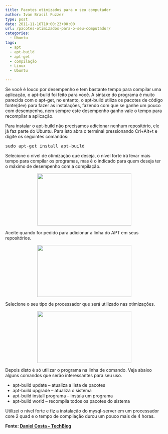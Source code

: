 ```yaml
---
title: Pacotes otimizados para o seu computador
author: Ivan Brasil Fuzzer
type: post
date: 2011-11-16T10:00:23+00:00
url: /pacotes-otimizados-para-o-seu-computador/
categories:
  - Ubuntu
tags:
  - apt
  - apt-build
  - apt-get
  - compilação
  - Linux
  - Ubuntu

---
```

Se você é louco por desempenho e tem bastante tempo para compilar uma aplicação, o apt-build foi feito para você. A sintaxe do programa é muito parecida com o apt-get, no entanto, o apt-build utiliza os pacotes de código fonte(dev) para fazer as instalações, fazendo com que se ganhe um pouco com desempenho, nem sempre este desempenho ganho vale o tempo para recompilar a aplicação.

Para instalar o apt-build não precisamos adicionar nenhum repositório, ele já faz parte do Ubuntu. Para isto abra o terminal pressionando Crl+Alt+t e digite os seguintes comandos:

<pre class="brush:shell">sudo apt-get install apt-build</pre>

Selecione o nível de otimização que deseja, o nível forte irá levar mais tempo para compilar os programas, mas é o indicado para quem deseja ter o máximo de desempenho com a compilação.

<p style="text-align: center;">
  <a href="http://www.ubuntero.com.br/wp-content/uploads/2011/11/image1.png"><img class="alignnone size-medium wp-image-2986" title="image1" src="http://www.ubuntero.com.br/wp-content/uploads/2011/11/image1-300x166.png" alt="" width="300" height="166" /></a>
</p>

Aceite quando for pedido para adicionar a linha do APT em seus repositórios.

<p style="text-align: center;">
  <a href="http://www.ubuntero.com.br/wp-content/uploads/2011/11/image2.png"><img class="alignnone size-medium wp-image-2987" title="image2" src="http://www.ubuntero.com.br/wp-content/uploads/2011/11/image2-300x165.png" alt="" width="300" height="165" /></a>
</p>

Selecione o seu tipo de processador que será utilizado nas otimizações.

<p style="text-align: center;">
  <a href="http://www.ubuntero.com.br/wp-content/uploads/2011/11/image3.png"><img class="alignnone size-medium wp-image-2988" title="image3" src="http://www.ubuntero.com.br/wp-content/uploads/2011/11/image3-300x165.png" alt="" width="300" height="165" /></a>
</p>

Depois disto é só utilizar o programa na linha de comando. Veja abaixo alguns comandos que serão interessantes para seu uso.

  * apt-build update &#8211; atualiza a lista de pacotes
  * apt-build upgrade &#8211; atualiza o sistema
  * apt-build install programa &#8211; instala um programa
  * apt-build world &#8211; recompila todos os pacotes do sistema

Utilizei o nível forte e fiz a instalação do mysql-server em um processador core 2 quad e o tempo de compilação durou um pouco mais de 4 horas.

**Fonte: [Daniel Costa – TechBlog][1]**

 [1]: http://blog.danielcosta.pt/?p=425